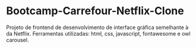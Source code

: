 # Bootcamp-Carrefour-Netflix-Clone
Projeto de frontend de desenvolvimento de interface gráfica semelhante à da Netflix.
Ferramentas utilizadas: html, css, javascript, fontawesome e owl carousel.
